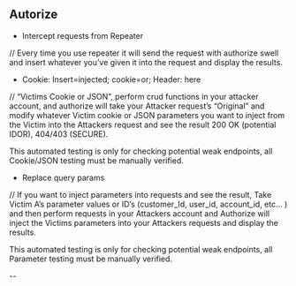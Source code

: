 ## Autorize 
<!-- Copy the Victims Injected URL/JSON Parameter and put it into Autorize, Then Perform Requests with Attacker and compare results. -->


- Intercept requests from Repeater 

// Every time you use repeater it will send the request with authorize swell and insert whatever you’ve given it into the request and display the results. 


- Cookie: Insert=injected; cookie=or; 
Header: here 

// “Victims Cookie or JSON”, perform crud functions in your attacker account, and authorize will take your Attacker request’s “Original” and modify whatever Victim cookie or JSON parameters you want to inject from the Victim into the Attackers request and see the result 200 OK (potential IDOR), 404/403 (SECURE). 

This automated testing is only for checking potential weak endpoints, all Cookie/JSON testing must be manually verified. 


- Replace query params

// If you want to inject parameters into requests and see the result, Take Victim A’s parameter values or ID’s (customer_Id, user_id, account_id, etc… ) and then perform requests in your Attackers account and Authorize will inject the Victims parameters into your Attackers requests and display the results. 

This automated testing is only for checking potential weak endpoints, all Parameter testing must be manually verified. 

-- 